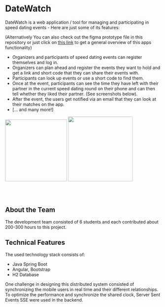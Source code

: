 # DateWatch

DateWatch is a web application / tool for managing and participating in speed dating events - Here are just some of its features:

(Alternatively You can also check out the figma prototype file in this repository or just click on [this link](https://www.figma.com/file/VfUssciRWQJCU6zIxfyD3h/DateWatch-(Read-Only))
to get a general overview of this apps functionality)

* Organizers and participants of speed dating events can register themselves and log in.
* Organizers can plan ahead and register the events they want to hold and get a link and short code that they can share their events with.
* Participants can look up events or use a short code to find them.
* Once at the event, participants can see the time they have left with their partner in the current speed dating round on their phone and can then tell whether they liked their partner.
(See screenshots below).
* After the event, the users get notified via an email that they can look at their matches on the app.
* [... and many more!]

<p float="left">
  <img src="https://user-images.githubusercontent.com/61852663/158476399-f38d6e1a-a615-4c87-9f36-ffe7eef44a3b.png" width="200">
  <img src="https://user-images.githubusercontent.com/61852663/158476483-423f6aec-e985-4a71-957e-486c673daa0a.png" width="210">
</p>
<br><br>

## About the Team
The development team consisted of 6 students and each contributed about 200-300 hours to this project.

## Technical Features
The used technology stack consists of:
- Java Spring Boot
- Angular, Bootstrap
- H2 Database

One challenge in designing this distributed system consisted of synchronizing the mobile users in real time and their different relationships.
To optimize the performance and synchronize the shared clock, Server Sent Events SSE were used in the backend.
